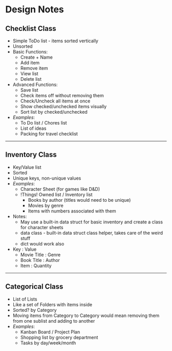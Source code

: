 # Design Notes
## Checklist Class
   - Simple ToDo list - items sorted vertically
   - Unsorted
   - Basic Functions:
      - Create + Name
      - Add item
      - Remove item
      - View list
      - Delete list
   - Advanced Functions:
      - Save list
      - Check items off without removing them
      - Check/Uncheck all items at once
      - Show checked/unchecked items visually
      - Sort list by checked/unchecked
   - _Examples_:
     - To Do list / Chores list
     - List of ideas
     - Packing for travel checklist

---
## Inventory Class
   - Key/Value list
   - Sorted
   - Unique keys, non-unique values
   - _Examples_:
      - Character Sheet (for games like D&D)
      - !Things! Owned list / Inventory list
         - Books by author (titles would need to be unique)
         - Movies by genre
         - Items with numbers associated with them
   - Notes:
      - May use a built-in data struct for basic inventory and create a class for character sheets
      - data class - built-in data struct class helper, takes care of the weird stuff
      - dict would work also
   - Key : Value
      - Movie Title : Genre
      - Book Title  : Author
      - Item        : Quantity

---
## Categorical Class
   - List of Lists
   - Like a set of Folders with items inside
   - Sorted? by Category
   - Moving items from Category to Category would mean removing them from one sublist and adding to another
   - _Examples_:
      - Kanban Board / Project Plan
      - Shopping list by grocery department
      - Tasks by day/week/month

